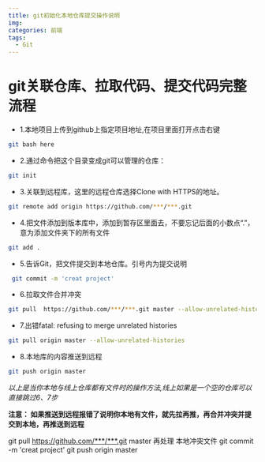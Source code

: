 ```yaml
---
title: git初始化本地仓库提交操作说明
img: 
categories: 前端
tags:
  - Git
---
```

git关联仓库、拉取代码、提交代码完整流程
====

- 1.本地项目上传到github上指定项目地址,在项目里面打开点击右键 
```bash
git bash here
```

- 2.通过命令把这个目录变成git可以管理的仓库：

```bash
git init 
```
- 3.关联到远程库，这里的远程仓库选择Clone with HTTPS的地址。
```bash
git remote add origin https://github.com/***/***.git
```
- 4.把文件添加到版本库中，添加到暂存区里面去，不要忘记后面的小数点“.”，意为添加文件夹下的所有文件
```bash
git add .
```
- 5.告诉Git，把文件提交到本地仓库。引号内为提交说明
```bash
 git commit -m 'creat project'
```
- 6.拉取文件合并冲突

```bash
git pull  https://github.com/***/***.git master --allow-unrelated-histories
```
- 7.出错fatal: refusing to merge unrelated histories
```bash
git pull origin master --allow-unrelated-histories
```
- 8.本地库的内容推送到远程
```bash
git push origin master
```

*以上是当你本地与线上仓库都有文件时的操作方法,线上如果是一个空的仓库可以直接跳过6、7步*

**注意： 如果推送到远程报错了说明你本地有文件，就先拉再推，再合并冲突并提交到本地，再推送到远程**

git pull  https://github.com/***/***.git master
再处理 本地冲突文件
git commit -m 'creat project'
git push origin master